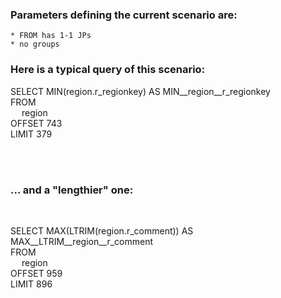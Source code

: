 
### Parameters defining the current scenario are:
    * FROM has 1-1 JPs
    * no groups
    

### Here is a typical query of this scenario:<br>



 SELECT MIN(region.r_regionkey) AS MIN__region__r_regionkey<br>FROM<br>&emsp; region  <br>OFFSET 743 <br>LIMIT 379


<br><br>

### ... and a "lengthier" one:
<br>


 SELECT MAX(LTRIM(region.r_comment)) AS MAX__LTRIM__region__r_comment<br>FROM<br>&emsp; region  <br>OFFSET 959 <br>LIMIT 896

